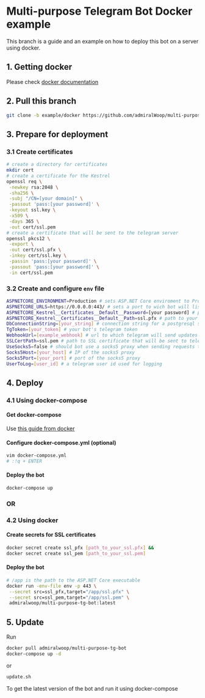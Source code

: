 # Multi-purpose Telegram Bot Docker example
This branch is a guide and an example on how to deploy this bot on a server using docker.

## 1. Getting docker
Please check [docker documentation](https://docs.docker.com/get-started/)
## 2. Pull this branch
```bash
git clone -b example/docker https://github.com/admiralWoop/multi-purpose-tg-bot.git
```
## 3. Prepare for deployment
### 3.1 Create certificates
```bash
# create a directory for certificates
mkdir cert
# create a certificate for the Kestrel
openssl req \
 -newkey rsa:2048 \
 -sha256 \
 -subj "/CN=[your domain]" \
 -passout 'pass:[your password]' \
 -keyout ssl.key \
 -x509 \
 -days 365 \
 -out cert/ssl.pem
# create a certificate that will be sent to the telegram server
openssl pkcs12 \
 -export \
 -out cert/ssl.pfx \
 -inkey cert/ssl.key \
 -passin 'pass:[your password]' \
 -passout 'pass:[your password]' \
 -in cert/ssl.pem
```
### 3.2 Create and configure `env` file
```bash
ASPNETCORE_ENVIRONMENT=Production # sets ASP.NET Core enviroment to Production
ASPNETCORE_URLS=https://0.0.0.0:443/ # sets a port to wich bot will listen to
ASPNETCORE_Kestrel__Certificates__Default__Password=[your password] # password for your SSL sertcificate
ASPNETCORE_Kestrel__Certificates__Default__Path=ssl.pfx # path to your SSL certificate for HTTPS
DbConnectionString=[your_string] # connection string for a postgresql server
TgToken=[your_token] # your bot's telegram token
WebhookUrl=[example_webhook] # url to which telegram will send updates
SSLCertPath=ssl.pem # path to SSL certificate that will be sent to telegram (see https://core.telegram.org/bots/self-signed)
UseSocks5=false # should bot use a socks5 proxy when sending requests to telegram or not
Socks5Host=[your_host] # IP of the socks5 proxy
Socks5Port=[your_port] # port of the socks5 proxy
UserToLog=[user_id] # a telegram user id used for logging
```
## 4. Deploy
### 4.1 Using docker-compose
#### Get docker-compose
Use [this guide from docker](https://docs.docker.com/compose/install/)
#### Configure docker-compose.yml (optional)
```bash
vim docker-compose.yml
# :!q + ENTER
```
#### Deploy the bot
```bash 
docker-compose up
```
### OR
### 4.2 Using docker
#### Create secrets for SSL certificates
```bash
docker secret create ssl_pfx [path_to_your_ssl.pfx] &&
docker secret create ssl_pem [path_to_your_ssl.pem]
```
#### Deploy the bot
```bash
# /app is the path to the ASP.NET Core executable
docker run -env-file env -p 443 \
 --secret src=ssl_pfx,target="/app/ssl.pfx" \
 --secret src=ssl_pem,target="/app/ssl.pem" \
 admiralwoop/multi-purpose-tg-bot:latest
```
## 5. Update
Run
```bash
docker pull admiralwoop/multi-purpose-tg-bot
docker-compose up -d
```
or
```bash
update.sh
```
To get the latest version of the bot and run it using docker-compose
